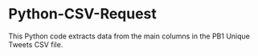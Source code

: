 # Python-CSV-Request

This Python code extracts data from the main columns in the PB1 Unique Tweets CSV file.
